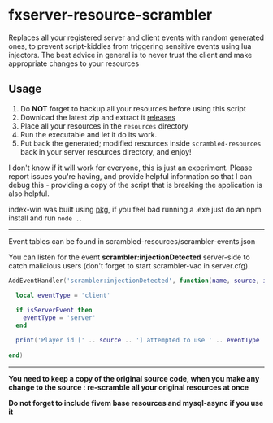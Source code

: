 # fxserver-resource-scrambler
Replaces all your registered server and client events with random generated ones, to prevent script-kiddies from triggering sensitive events using lua injectors.
The best advice in general is to never trust the client and make appropriate changes to your resources

## Usage
1. Do **NOT** forget to backup all your resources before using this script
2. Download the latest zip and extract it [releases](https://github.com/indilo53/fxserver-resource-scrambler/releases/latest)
3. Place all your resources in the `resources` directory
4. Run the executable and let it do its work.
5. Put back the generated; modified resources inside `scrambled-resources` back in your server resources directory, and enjoy!

I don't know if it will work for everyone, this is just an experiment. Please report issues you're having, and provide helpful information so that I can debug this - providing a copy of the script that is breaking the application is also helpful.

index-win was built using [pkg](https://github.com/zeit/pkg), if you feel bad running a .exe just do an npm install and run ```node .```.

---

Event tables can be found in scrambled-resources/scrambler-events.json

You can listen for the event **scrambler:injectionDetected** server-side to catch malicious users (don't forget to start scrambler-vac in server.cfg).

```lua
AddEventHandler('scrambler:injectionDetected', function(name, source, isServerEvent)

  local eventType = 'client'
  
  if isServerEvent then
    eventType = 'server'
  end

  print('Player id [' .. source .. '] attempted to use ' .. eventType .. ' event [' .. name .. ']')
 
end)
```

---

**You need to keep a copy of the original source code, when you make any change to the source : re-scramble all your original resources at once**

**Do not forget to include fivem base resources and mysql-async if you use it**
